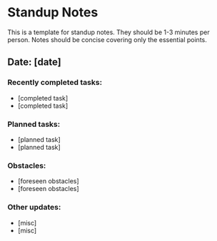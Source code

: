 # Standup Notes
This is a template for standup notes. They should be 1-3 minutes per person. Notes should be concise covering only the essential points. 

## Date: [date]

### Recently completed tasks:
- [completed task]
- [completed task]

### Planned tasks: 
- [planned task]
- [planned task]

### Obstacles:
- [foreseen obstacles]
- [foreseen obstacles]

### Other updates:
- [misc]
- [misc]
